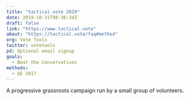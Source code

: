 ```yaml
---
title: "tactical.vote 2019"
date: 2019-10-31T08:36:34Z
draft: false
link: "https://www.tactical.vote"
about: "https://tactical.vote/faq#method"
org: Vote Tools
twitter: votetools
pd: Optional email signup
goals:
  - Beat the Conservatives
methods:
  - GE 2017
---
```


A progressive grassroots campaign run by a small group of volunteers.

<!--more-->
